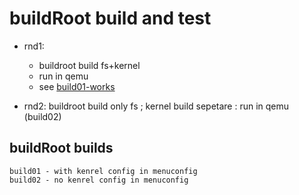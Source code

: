 # buildRoot build and test

* rnd1: 
	* buildroot build fs+kernel
	* run in qemu 
	* see [build01-works](build01.md)

* rnd2: buildroot build only fs ; kernel build sepetare : run in qemu (build02)

##  buildRoot builds

```
build01	- with kenrel config in menuconfig
build02	- no kenrel config in menuconfig
```





